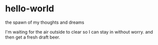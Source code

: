 # hello-world
the spawn of my thoughts and dreams

I'm waiting for the air outside to clear so I can stay in without worry.
and then get a fresh draft beer.
